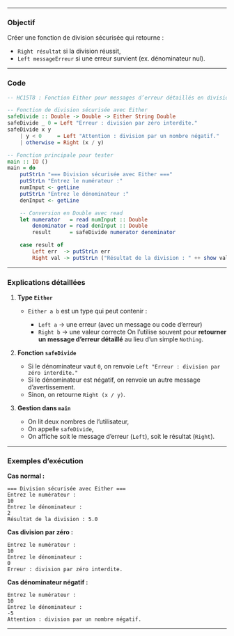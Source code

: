 
---

### Objectif

Créer une fonction de division sécurisée qui retourne :

* `Right résultat` si la division réussit,
* `Left messageErreur` si une erreur survient (ex. dénominateur nul).

---

###  Code 

```haskell
-- HC15T8 : Fonction Either pour messages d’erreur détaillés en division

-- Fonction de division sécurisée avec Either
safeDivide :: Double -> Double -> Either String Double
safeDivide _ 0 = Left "Erreur : division par zéro interdite."
safeDivide x y
    | y < 0     = Left "Attention : division par un nombre négatif."
    | otherwise = Right (x / y)

-- Fonction principale pour tester
main :: IO ()
main = do
    putStrLn "=== Division sécurisée avec Either ==="
    putStrLn "Entrez le numérateur :"
    numInput <- getLine
    putStrLn "Entrez le dénominateur :"
    denInput <- getLine

    -- Conversion en Double avec read
    let numerator   = read numInput :: Double
        denominator = read denInput :: Double
        result      = safeDivide numerator denominator

    case result of
        Left err  -> putStrLn err
        Right val -> putStrLn ("Résultat de la division : " ++ show val)
```

---

###  Explications détaillées

1. **Type `Either`**

   * `Either a b` est un type qui peut contenir :

     * `Left a` → une erreur (avec un message ou code d’erreur)
     * `Right b` → une valeur correcte
        On l’utilise souvent pour **retourner un message d’erreur détaillé** au lieu d’un simple `Nothing`.

2. **Fonction `safeDivide`**

   * Si le dénominateur vaut `0`, on renvoie `Left "Erreur : division par zéro interdite."`
   * Si le dénominateur est négatif, on renvoie un autre message d’avertissement.
   * Sinon, on retourne `Right (x / y)`.

3. **Gestion dans `main`**

   * On lit deux nombres de l’utilisateur,
   * On appelle `safeDivide`,
   * On affiche soit le message d’erreur (`Left`), soit le résultat (`Right`).

---

###  Exemples d’exécution

 **Cas normal :**

```
=== Division sécurisée avec Either ===
Entrez le numérateur :
10
Entrez le dénominateur :
2
Résultat de la division : 5.0
```

 **Cas division par zéro :**

```
Entrez le numérateur :
10
Entrez le dénominateur :
0
Erreur : division par zéro interdite.
```

 **Cas dénominateur négatif :**

```
Entrez le numérateur :
10
Entrez le dénominateur :
-5
Attention : division par un nombre négatif.
```

---
